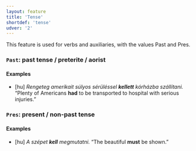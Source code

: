 ```yaml
---
layout: feature
title: 'Tense'
shortdef: 'tense'
udver: '2'
---
```


This feature is used for verbs and auxiliaries, with the values Past and Pres.

### <a name="Past">`Past`</a>: past tense / preterite / aorist

#### Examples

* [hu] _Rengeteg amerikait súlyos sérüléssel <b>kellett</b> kórházba szállítani._ “Plenty of Americans <b>had</b> to be transported to hospital with serious injuries.”

### <a name="Pres">`Pres`</a>: present / non-past tense

#### Examples

* [hu] _A szépet <b>kell</b> megmutatni._ “The beautiful <b>must</b> be shown.”

<!-- Interlanguage links updated Ne 5. května 2024, 18:20:24 CEST -->
